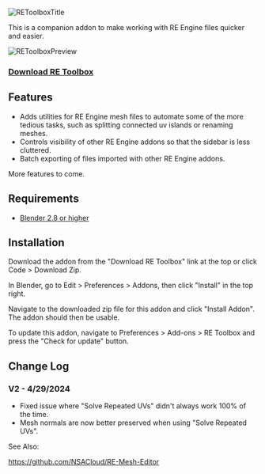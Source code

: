 ![REToolboxTitle](https://github.com/NSACloud/RE-Toolbox/assets/46909075/53788f20-bd6d-425e-b35d-3eca69ed8e0a)

This is a companion addon to make working with RE Engine files quicker and easier.

![REToolboxPreview](https://github.com/NSACloud/RE-Toolbox/assets/46909075/72e6d7a9-9be5-4f8b-a63c-181464f3f32a)

### [Download RE Toolbox](https://github.com/NSACloud/RE-Toolbox/archive/refs/heads/main.zip)

## Features
 - Adds utilities for RE Engine mesh files to automate some of the more tedious tasks, such as splitting connected uv islands or renaming meshes.
 - Controls visibility of other RE Engine addons so that the sidebar is less cluttered.
 - Batch exporting of files imported with other RE Engine addons.
 
 More features to come.


## Requirements
* [Blender 2.8 or higher](https://www.blender.org/download/)

## Installation
Download the addon from the "Download RE Toolbox" link at the top or click Code > Download Zip.

In Blender, go to Edit > Preferences > Addons, then click "Install" in the top right.

Navigate to the downloaded zip file for this addon and click "Install Addon". The addon should then be usable.

To update this addon, navigate to Preferences > Add-ons > RE Toolbox and press the "Check for update" button.

## Change Log

### V2 - 4/29/2024

* Fixed issue where "Solve Repeated UVs" didn't always work 100% of the time.
* Mesh normals are now better preserved when using "Solve Repeated UVs".

See Also:

https://github.com/NSACloud/RE-Mesh-Editor


